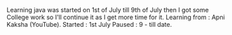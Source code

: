 Learning java was started on 1st of July till 9th of July then I got some College work so I'll continue it as I get more time for it.
Learning from : Apni Kaksha (YouTube).
Started : 1st July
Paused : 9 - till date.

